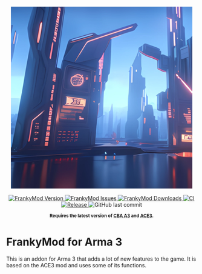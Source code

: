 <p align="center">
    <img src="https://github.com/MultiTheFranky/FrankyMod/raw/master/extras/logo_fr4_ca.png" width="480">
</p>

<p align="center">
    <a href="https://github.com/MultiTheFranky/FrankyMod/releases/latest">
        <img src="https://img.shields.io/badge/Version-0.1.0-blue.svg?style=flat-square" alt="FrankyMod Version">
    </a>
    <a href="https://github.com/MultiTheFranky/FrankyMod/issues">
        <img src="https://img.shields.io/github/issues-raw/MultiTheFranky/FrankyMod.svg?style=flat-square&label=Issues" alt="FrankyMod Issues">
    </a>
    <a href="https://github.com/MultiTheFranky/FrankyMod/releases">
        <img src="https://img.shields.io/github/downloads/MultiTheFranky/FrankyMod/total.svg?style=flat-square&label=Downloads" alt="FrankyMod Downloads">
    </a>
    <a href="https://github.com/MultiTheFranky/FrankyMod/actions/workflows/ci.yml">
        <img src="https://github.com/MultiTheFranky/FrankyMod/actions/workflows/ci.yml/badge.svg" alt="CI">
    </a>
    <a href="https://github.com/MultiTheFranky/FrankyMod/actions/workflows/release.yml">
        <img src="https://github.com/MultiTheFranky/FrankyMod/actions/workflows/release.yml/badge.svg" alt="Release">
    </a>
    <img alt="GitHub last commit" src="https://img.shields.io/github/last-commit/MultiTheFranky/FrankyMod">
</p>

<p align="center">
    <sup><strong>Requires the latest version of <a href="https://github.com/CBATeam/CBA_A3/releases">CBA A3</a> and <a href="https://github.com/acemod/ACE3/releases">ACE3</a>.<br/></strong></sup>
</p>

# FrankyMod for Arma 3

This is an addon for Arma 3 that adds a lot of new features to the game. It is based on the ACE3 mod and uses some of its functions.
